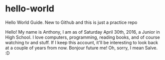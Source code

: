 # hello-world
Hello World Guide. New to Github and this is just a practice repo

Hello! My name is Anthony, I am as of Saturday April 30th, 2016, a Junior in High School. I love computers, programming, reading books, and of course watching tv and stuff. If I keep this account, it'll be interesting to look back at a couple of years from now. Bonjour future me! Oh, sorry, I mean Salve. :D
